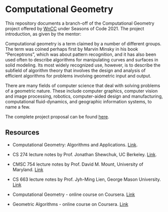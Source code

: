# Computational Geometry

This repository documents a branch-off of the Computational Geometry project offered by [WnCC](https://wncc-iitb.org) under Seasons of Code 2021. The project introduction, as given by the mentor:

Computational geometry is a term claimed by a number of different groups. The term was coined perhaps first by Marvin Minsky in his book “Perceptrons”, which was about pattern recognition, and it has also been used often to describe algorithms for manipulating curves and surfaces in solid modeling. Its most widely recognized use, however, is to describe the subfield of algorithm theory that involves the design and analysis of efficient algorithms for problems involving geometric input and output.

There are many fields of computer science that deal with solving problems of a geometric nature. These include computer graphics, computer vision and image processing, robotics, computer-aided design and manufacturing, computational fluid-dynamics, and geographic information systems, to name a few.

The complete project proposal can be found [here](https://wncc-iitb.org/soc_projects/88-comp-geo.html).

## Resources

* Computational Geometry: Algorithms and Applications. [Link](https://people.inf.elte.hu/fekete/algoritmusok_msc/terinfo_geom/konyvek/Computational%20Geometry%20-%20Algorithms%20and%20Applications,%203rd%20Ed.pdf).

* CS 274 lecture notes by Prof. Jonathan Shewchuk, UC Berkeley. [Link](https://people.eecs.berkeley.edu/~jrs/274/).

* CMSC 754 lecture notes by Prof. David M. Mount, University of Maryland. [Link](https://www.cs.umd.edu/~mount/754/Lects/754lects.pdf)

* CS 663 lecture notes by Prof. Jyh-Ming Lien, George Mason University. [Link](https://cs.gmu.edu/~jmlien/teaching/cs633/)

* Computational Geometry - online course on Coursera. [Link](https://www.coursera.org/learn/computational-geometry)

* Geometric Algorithms - online course on Coursera. [Link](https://www.coursera.org/learn/geometric-algorithms)
